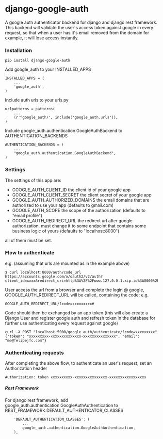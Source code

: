 django-google-auth
==================

A google auth authenticator backend for django and django rest framework.
This backend will validate the user's access token against google in every request, so that when a user has it's email removed from the domain for example, it will lose access instantly.

### Installation
```
pip install django-google-auth
```

Add google_auth to your INSTALLED_APPS
```
INSTALLED_APPS = (
    ...
    'google_auth',
)
```

Include auth urls to your urls.py
```
urlpatterns = patterns(
    ...
    (r'^google_auth/', include('google_auth.urls')),
)
```

Include google_auth.authentication.GoogleAuthBackend to AUTHENTICATION_BACKENDS
```
AUTHENTICATION_BACKENDS = (
    ...
    "google_auth.authentication.GoogleAuthBackend",
)
```

### Settings
The settings of this app are:
- GOOGLE_AUTH_CLIENT_ID
the client id of your google app
- GOOGLE_AUTH_CLIENT_SECRET
the client secret of your google app
- GOOGLE_AUTH_AUTHORIZED_DOMAINS
the email domains that are authorized to use your app (defaults to gmail.com)
- GOOGLE_AUTH_SCOPE
the scope of the authorization (defaults to "email profile")
- GOOGLE_AUTH_REDIRECT_URL
the redirect url after google authorization, must change it to some endpoint that contains some business logic of yours (defaults to "localhost:8000")

all of them must be set.

### Flow to authenticate
e.g. (assuming that urls are mounted as in the example above)
```
$ curl localhost:8000/auth/code_url
https://accounts.google.com/o/oauth2/v2/auth?client_id=xxxx&redirect_uri=http%3A%2F%2Fwww.127.0.0.1.xip.io%3A8000%2Fauth%2Fcomplete%2F&scope=email+profile&access_type=offline&response_type=code
```
User access the url from a browser and complete the login @ google, GOOGLE_AUTH_REDIRECT_URL will be called, containing the code:
e.g.
```
GOOGLE_AUTH_REDIRECT_URL/?code=xxxxxxxxx#
```
Code should then be exchanged by an app token (this will also create a Django User and register google auth and refresh token in the database for further use authenticating every request against google)
```
curl -X POST "localhost:5000/google_auth/authenticate/?code=xxxxxxxxx"
{"token": "xxxxxxxxx-xxxxxxxxxxxxxx-xxxxxxxxxxxxxxx", "email": "me@felipejfc.com"}
```

### Authenticating requests
After completing the above flow, to authenticate an user's request, set an Authorization header
```
Authorization: token xxxxxxxxxx-xxxxxxxxxxxxxxx-xxxxxxxxxxxxxxxxx
```

##### Rest Framework
For django rest framework, add google_auth.authentication.GoogleAuthAuthentication to REST_FRAMEWORK.DEFAULT_AUTHENTICATOR_CLASSES
```
    'DEFAULT_AUTHENTICATION_CLASSES': (
        ...
        google_auth.authentication.GoogleAuthAuthentication,
    ),
```
